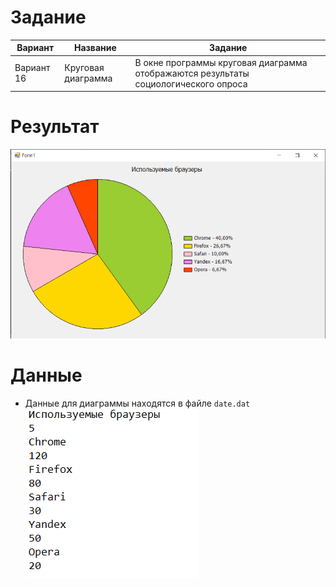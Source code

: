 # Задание
| Вариант    | Название | Задание |
| ---------- | ---------| ------- |
| Вариант 16 | Круговая диаграмма | В окне программы круговая диаграмма отображаются результаты социологического опроса |

# Результат
![](Photo/image.png)  

# Данные
- Данные для диаграммы находятся в файле `date.dat`  
![](Photo/image-1.png)